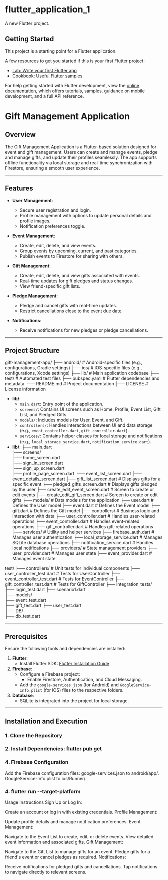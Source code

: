 # flutter_application_1

A new Flutter project.

## Getting Started

This project is a starting point for a Flutter application.

A few resources to get you started if this is your first Flutter project:

- [Lab: Write your first Flutter app](https://docs.flutter.dev/get-started/codelab)
- [Cookbook: Useful Flutter samples](https://docs.flutter.dev/cookbook)

For help getting started with Flutter development, view the
[online documentation](https://docs.flutter.dev/), which offers tutorials,
samples, guidance on mobile development, and a full API reference.
# Gift Management Application

## Overview

The Gift Management Application is a Flutter-based solution designed for event and gift management. Users can create and manage events, pledge and manage gifts, and update their profiles seamlessly. The app supports offline functionality via local storage and real-time synchronization with Firestore, ensuring a smooth user experience.

---

## Features

- **User Management**:
  - Secure user registration and login.
  - Profile management with options to update personal details and profile images.
  - Notification preferences toggle.

- **Event Management**:
  - Create, edit, delete, and view events.
  - Group events by upcoming, current, and past categories.
  - Publish events to Firestore for sharing with others.

- **Gift Management**:
  - Create, edit, delete, and view gifts associated with events.
  - Real-time updates for gift pledges and status changes.
  - View friend-specific gift lists.

- **Pledge Management**:
  - Pledge and cancel gifts with real-time updates.
  - Restrict cancellations close to the event due date.

- **Notifications**:
  - Receive notifications for new pledges or pledge cancellations.

---

## Project Structure
gift-management-app/
├── android/                  # Android-specific files (e.g., configurations, Gradle settings)
├── ios/                      # iOS-specific files (e.g., configurations, Xcode settings)
├── lib/                      # Main application codebase
├── test/                     # Automated test files
├── pubspec.yaml              # Flutter dependencies and metadata
├── README.md                 # Project documentation
├── LICENSE                   # License information

- **lib/**:
  - `main.dart`: Entry point of the application.
  - `screens/`: Contains UI screens such as Home, Profile, Event List, Gift List, and Pledged Gifts.
  - `models/`: Includes models for User, Event, and Gift.
  - `controllers/`: Handles interactions between UI and data storage (e.g., `event_controller.dart`, `gift_controller.dart`).
  - `services/`: Contains helper classes for local storage and notifications (e.g., `local_storage_service.dart`, `notification_service.dart`).
- **lib/**:
├── main.dart                 
├── screens/                  
    ├── home_screen.dart      
    ├── sign_in_screen.dart  
    ├── sign_up_screen.dart   
    ├── profile_page_screen.dart
    ├── event_list_screen.dart 
    ├── event_details_screen.dart 
    ├── gift_list_screen.dart  # Displays gifts for a specific event
    ├── pledged_gifts_screen.dart # Displays gifts pledged by the user
    ├── create_edit_event_screen.dart # Screen to create or edit events
    ├── create_edit_gift_screen.dart # Screen to create or edit gifts
├── models/                   # Data models for the application
   ├── user.dart             # Defines the User model
   ├── event.dart            # Defines the Event model
   ├── gift.dart             # Defines the Gift model
├── controllers/              # Business logic and interaction with data
   ├── user_controller.dart  # Handles user-related operations
   ├── event_controller.dart # Handles event-related operations
   ├── gift_controller.dart  # Handles gift-related operations
├── services/                 # Utility and helper services
   ├── firebase_auth.dart    # Manages user authentication
   ├── local_storage_service.dart # Manages SQLite database operations
   ├── notification_service.dart # Handles local notifications
├── providers/                # State management providers
   ├── user_provider.dart    # Manages user state
   ├── event_provider.dart   # Manages event state

test/
├── controllers/               # Unit tests for individual components
   ├── user_controller_test.dart  # Tests for UserController
   ├── event_controller_test.dart # Tests for EventController
   ├── gift_controller_test.dart  # Tests for GiftController
├── integration_tests/       
   ├── login_test.dart
   ├── scenario1.dart   
├── models/            
   ├── event_test.dart       
   ├── gift_test.dart 
   ├── user_test.dart   
├── DB/            
   ├── db_test.dart    


 


---

## Prerequisites

Ensure the following tools and dependencies are installed:

1. **Flutter**:
   - Install Flutter SDK: [Flutter Installation Guide](https://flutter.dev/docs/get-started/install)
2. **Firebase**:
   - Configure a Firebase project:
     - Enable Firestore, Authentication, and Cloud Messaging.
   - Add the `google-services.json` (for Android) and `GoogleService-Info.plist` (for iOS) files to the respective folders.
3. **Database**:
   - SQLite is integrated into the project for local storage.

---

## Installation and Execution

### 1. Clone the Repository
### 2. Install Dependencies: flutter pub get
### 4. Firebase Configuration
Add the Firebase configuration files:
google-services.json to android/app/.
GoogleService-Info.plist to ios/Runner/.
### 4. flutter run --target-platform

Usage Instructions
Sign Up or Log In:

Create an account or log in with existing credentials.
Profile Management:

Update profile details and manage notification preferences.
Event Management:

Navigate to the Event List to create, edit, or delete events.
View detailed event information and associated gifts.
Gift Management:

Navigate to the Gift List to manage gifts for an event.
Pledge gifts for a friend's event or cancel pledges as required.
Notifications:

Receive notifications for pledged gifts and cancellations.
Tap notifications to navigate directly to relevant screens.



